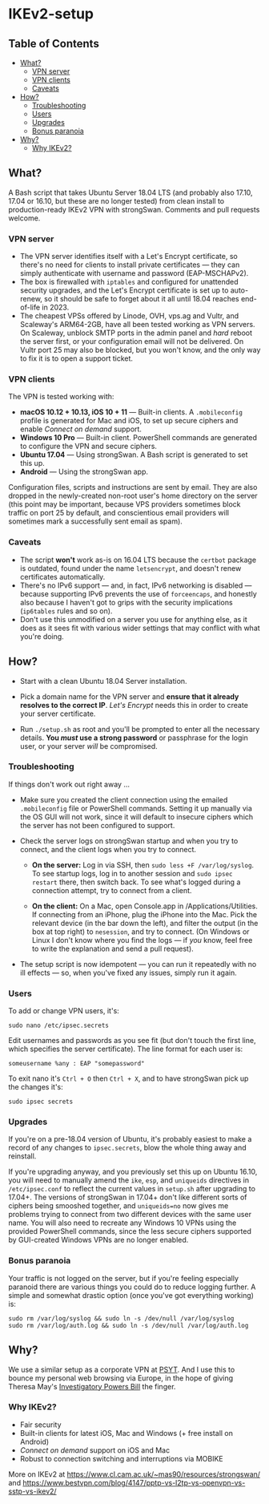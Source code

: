 # IKEv2-setup

## Table of Contents

  * [What?](#what-)
    + [VPN server](#vpn-server)
    + [VPN clients](#vpn-clients)
    + [Caveats](#caveats)
  * [How?](#how-)
    + [Troubleshooting](#troubleshooting)
    + [Users](#users)
    + [Upgrades](#upgrades)
    + [Bonus paranoia](#bonus-paranoia)
  * [Why?](#why-)
    + [Why IKEv2?](#why-ikev2-)

## What?

A Bash script that takes Ubuntu Server 18.04 LTS (and probably also 17.10, 17.04 or 16.10, but these are no longer tested) from clean install to production-ready IKEv2 VPN with strongSwan. Comments and pull requests welcome.

### VPN server

* The VPN server identifies itself with a Let's Encrypt certificate, so there's no need for clients to install private certificates — they can simply authenticate with username and password (EAP-MSCHAPv2).
* The box is firewalled with `iptables` and configured for unattended security upgrades, and the Let's Encrypt certificate is set up to auto-renew, so it should be safe to forget about it all until 18.04 reaches end-of-life in 2023.
* The cheapest VPSs offered by Linode, OVH, vps.ag and Vultr, and Scaleway's ARM64-2GB, have all been tested working as VPN servers. On Scaleway, unblock SMTP ports in the admin panel and *hard* reboot the server first, or your configuration email will not be delivered. On Vultr port 25 may also be blocked, but you won't know, and the only way to fix it is to open a support ticket.

### VPN clients

The VPN is tested working with:

*  **macOS 10.12 + 10.13, iOS 10 + 11**  — Built-in clients. A `.mobileconfig` profile is generated for Mac and iOS, to set up secure ciphers and enable *Connect on demand* support.
* **Windows 10 Pro** — Built-in client. PowerShell commands are generated to configure the VPN and secure ciphers.
* **Ubuntu 17.04** — Using strongSwan. A Bash script is generated to set this up.
* **Android** — Using the strongSwan app.

Configuration files, scripts and instructions are sent by email. They are also dropped in the newly-created non-root user's home directory on the server (this point may be important, because VPS providers sometimes block traffic on port 25 by default, and conscientious email providers will sometimes mark a successfully sent email as spam).

### Caveats

* The script **won't** work as-is on 16.04 LTS because the `certbot` package is outdated, found under the name `letsencrypt`, and doesn't renew certificates automatically.
* There's no IPv6 support — and, in fact, IPv6 networking is disabled — because supporting IPv6 prevents the use of `forceencaps`, and honestly also because I haven't got to grips with the security implications (`ip6tables` rules and so on).
* Don't use this unmodified on a server you use for anything else, as it does as it sees fit with various wider settings that may conflict with what you're doing.


## How?

* Start with a clean Ubuntu 18.04 Server installation.

* Pick a domain name for the VPN server and **ensure that it already resolves to the correct IP**. _Let's Encrypt_ needs this in order to create your server certificate.

* Run `./setup.sh` as root and you'll be prompted to enter all the necessary details. **You *must* use a strong password** or passphrase for the login user, or your server *will* be compromised. 

### Troubleshooting

If things don't work out right away ...

* Make sure you created the client connection using the emailed `.mobileconfig` file or PowerShell commands. Setting it up manually via the OS GUI will not work, since it will default to insecure ciphers which the server has not been configured to support.

* Check the server logs on strongSwan startup and when you try to connect, and the client logs when you try to connect. 

  * __On the server:__  Log in via SSH, then `sudo less +F /var/log/syslog`. To see startup logs, log in to another session and `sudo ipsec restart` there, then switch back. To see what's logged during a connection attempt, try to connect from a client. 
  
  * __On the client:__  On a Mac, open Console.app in /Applications/Utilities. If connecting from an iPhone, plug the iPhone into the Mac. Pick the relevant device (in the bar down the left), and filter the output (in the box at top right) to `nesession`, and try to connect. (On Windows or Linux I don't know where you find the logs — if _you_ know, feel free to write the explanation and send a pull request).
  
* The setup script is now idempotent — you can run it repeatedly with no ill effects — so, when you've fixed any issues, simply run it again.
  
### Users

To add or change VPN users, it's:

    sudo nano /etc/ipsec.secrets
    
Edit usernames and passwords as you see fit (but don't touch the first line, which specifies the server certificate). The line format for each user is:

    someusername %any : EAP "somepassword"

To exit nano it's `Ctrl + O` then `Ctrl + X`, and to have strongSwan pick up the changes it's:

    sudo ipsec secrets

### Upgrades

If you're on a pre-18.04 version of Ubuntu, it's probably easiest to make a record of any changes to `ipsec.secrets`, blow the whole thing away and reinstall.

If you're upgrading anyway, and you previously set this up on Ubuntu 16.10, you will need to manually amend the `ike`, `esp`, and `uniqueids` directives in `/etc/ipsec.conf` to reflect the current values in `setup.sh` after upgrading to 17.04+. The versions of strongSwan in 17.04+ don't like different sorts of ciphers being smooshed together, and `uniqueids=no` now gives me problems trying to connect from two different devices with the same user name. You will also need to recreate any Windows 10 VPNs using the provided PowerShell commands, since the less secure ciphers supported by GUI-created Windows VPNs are no longer enabled.

### Bonus paranoia

Your traffic is not logged on the server, but if you're feeling especially paranoid there are various things you could do to reduce logging further. A simple and somewhat drastic option (once you've got everything working) is:

    sudo rm /var/log/syslog && sudo ln -s /dev/null /var/log/syslog
    sudo rm /var/log/auth.log && sudo ln -s /dev/null /var/log/auth.log

## Why?

We use a similar setup as a corporate VPN at [PSYT](http://psyt.co.uk). And I use this to bounce my personal web browsing via Europe, in the hope of giving Theresa May's [Investigatory Powers Bill](https://www.openrightsgroup.org/blog/2015/investigatory-powers-bill-published-and-now-the-fight-is-on) the finger.

### Why IKEv2?

* Fair security
* Built-in clients for latest iOS, Mac and Windows (+ free install on Android)
* *Connect on demand* support on iOS and Mac
* Robust to connection switching and interruptions via MOBIKE

More on IKEv2 at https://www.cl.cam.ac.uk/~mas90/resources/strongswan/ and https://www.bestvpn.com/blog/4147/pptp-vs-l2tp-vs-openvpn-vs-sstp-vs-ikev2/
